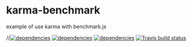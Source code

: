 # karma-benchmark
example of use karma with benchmark.js

//[![dependencies](http://img.shields.io/npm/v/karma-benchmark.svg)](http://img.shields.io/npm/v/karma-benchmark)
[![dependencies](https://david-dm.org/eugen35/karma-benchmark.png)](https://david-dm.org/eugen35/karma-benchmark)
[![dependencies](https://david-dm.org/eugen35/karma-benchmark/dev-status.svg)](https://david-dm.org/eugen35/karma-benchmark?type=dev)
[![Travis build status](https://travis-ci.org/eugen35/karma-benchmark.svg?branch=travis_ci)](https://travis-ci.org/eugen35/karma-benchmark)


